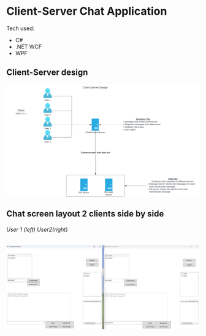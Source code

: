 # Client-Server Chat Application

Tech used:
* C#
* .NET WCF
* WPF

## Client-Server design
![model](ChatAppWPF/../Client-Server%20Model.jpeg)


## Chat screen layout 2 clients side by side
###### User 1 (left) User2(right)
![appscreen](ChatAppWPF/../HomeScreen.png)


